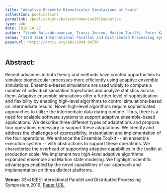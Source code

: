 ```yaml
---
title: "Adaptive Ensemble Biomolecular Simulations at Scale"
collection: publications
permalink: /publications/balasubramanian2018adaptive
type: pub
date: 2018-10-27
author: "Vivek Balasubramanian, Travis Jensen, Matteo Turilli, Peter Kasson, Michael Shirts and Shantenu Jha"
venue: "33rd IEEE International Parallel and Distributed Processing Symposium (pending decision)"
paperurl: https://arxiv.org/abs/1804.04736
---
```


## Abstract:

Recent advances in both theory and methods have created opportunities to
simulate biomolecular processes more efficiently using adaptive ensemble
simulations. Ensemble-based simulations are used widely to compute a number of
individual simulation trajectories and analyze statistics across them. Adaptive
ensemble simulations offer a further level of sophistication and flexibility by
enabling high-level algorithms to control simulations-based on intermediate
results. Novel high-level algorithms require sophisticated approaches to utilize
the intermediate data during runtime. Thus, there is a need for scalable
software systems to support adaptive ensemble-based applications. We describe
three different types of adaptations and propose four operations necessary to
support these adaptations. We identify and address the challenges of
expressibility, instantiation and implementation of the four operations. We
enhance the Ensemble Toolkit -- an ensemble execution system -- with
abstractions to support these operations. We characterize the overhead of
supporting adaptive capabilties in the toolkit at production scale. We
implement two high-level adaptive algorithms: expanded ensemble and Markov
state modeling. We highlight scientific advantages enabled by the novel
capabilities of our approach and implementation on three distinct platforms.

**Venue**: 33rd IEEE International Parallel and Distributed Processing Symposium,2019,
[Paper URL](https://arxiv.org/abs/1804.04736)
